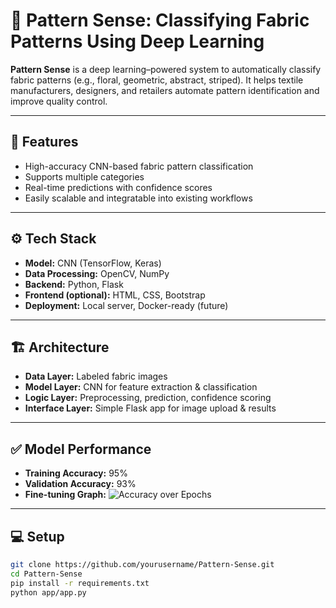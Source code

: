 # 🧵 Pattern Sense: Classifying Fabric Patterns Using Deep Learning

**Pattern Sense** is a deep learning–powered system to automatically classify fabric patterns (e.g., floral, geometric, abstract, striped). It helps textile manufacturers, designers, and retailers automate pattern identification and improve quality control.

---

## 🚀 Features
- High-accuracy CNN-based fabric pattern classification
- Supports multiple categories
- Real-time predictions with confidence scores
- Easily scalable and integratable into existing workflows

---

## ⚙️ Tech Stack
- **Model:** CNN (TensorFlow, Keras)
- **Data Processing:** OpenCV, NumPy
- **Backend:** Python, Flask
- **Frontend (optional):** HTML, CSS, Bootstrap
- **Deployment:** Local server, Docker-ready (future)

---

## 🏗️ Architecture
- **Data Layer:** Labeled fabric images
- **Model Layer:** CNN for feature extraction & classification
- **Logic Layer:** Preprocessing, prediction, confidence scoring
- **Interface Layer:** Simple Flask app for image upload & results

---

## ✅ Model Performance
- **Training Accuracy:** 95%
- **Validation Accuracy:** 93%
- **Fine-tuning Graph:** ![Accuracy over Epochs](./models/model_architecture.png)

---

## 💻 Setup
```bash
git clone https://github.com/yourusername/Pattern-Sense.git
cd Pattern-Sense
pip install -r requirements.txt
python app/app.py
